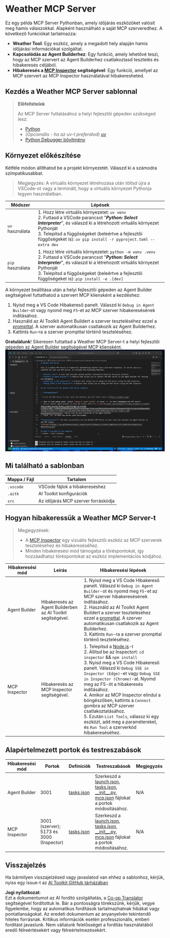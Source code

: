 <!--
CO_OP_TRANSLATOR_METADATA:
{
  "original_hash": "999c5e7623c1e2d5e5a07c2feb39eb67",
  "translation_date": "2025-06-10T06:35:49+00:00",
  "source_file": "10-StreamliningAIWorkflowsBuildingAnMCPServerWithAIToolkit/lab3/code/weather_mcp/README.md",
  "language_code": "hu"
}
-->
# Weather MCP Server

Ez egy példa MCP Server Pythonban, amely időjárás eszközöket valósít meg hamis válaszokkal. Alapként használható a saját MCP szerveredhez. A következő funkciókat tartalmazza:

- **Weather Tool**: Egy eszköz, amely a megadott hely alapján hamis időjárási információkat szolgáltat.
- **Kapcsolódás az Agent Builderhez**: Egy funkció, amely lehetővé teszi, hogy az MCP szervert az Agent Builderhez csatlakoztasd tesztelés és hibakeresés céljából.
- **Hibakeresés a [MCP Inspector](https://github.com/modelcontextprotocol/inspector) segítségével**: Egy funkció, amellyel az MCP szervert az MCP Inspector használatával hibakeresheted.

## Kezdés a Weather MCP Server sablonnal

> **Előfeltételek**
>
> Az MCP Server futtatásához a helyi fejlesztői gépeden szükséged lesz:
>
> - [Python](https://www.python.org/)
> - (*Opcionális - ha az uv-t preferálod*) [uv](https://github.com/astral-sh/uv)
> - [Python Debugger bővítmény](https://marketplace.visualstudio.com/items?itemName=ms-python.debugpy)

## Környezet előkészítése

Kétféle módon állíthatod be a projekt környezetét. Válaszd ki a számodra szimpatikusabbat.

> Megjegyzés: A virtuális környezet létrehozása után töltsd újra a VSCode-ot vagy a terminált, hogy a virtuális környezet Pythonja legyen használatban.

| Módszer | Lépések |
| -------- | ----- |
| `uv` használata | 1. Hozz létre virtuális környezetet: `uv venv` <br>2. Futtasd a VSCode parancsot "***Python: Select Interpreter***", és válaszd ki a létrehozott virtuális környezet Pythonját <br>3. Telepítsd a függőségeket (beleértve a fejlesztői függőségeket is): `uv pip install -r pyproject.toml --extra dev` |
| `pip` használata | 1. Hozz létre virtuális környezetet: `python -m venv .venv` <br>2. Futtasd a VSCode parancsot "***Python: Select Interpreter***", és válaszd ki a létrehozott virtuális környezet Pythonját<br>3. Telepítsd a függőségeket (beleértve a fejlesztői függőségeket is): `pip install -e .[dev]` |

A környezet beállítása után a helyi fejlesztői gépeden az Agent Builder segítségével futtathatod a szervert MCP kliensként a kezdéshez:
1. Nyisd meg a VS Code Hibakereső panelt. Válaszd ki `Debug in Agent Builder`-ot vagy nyomd meg `F5`-et az MCP szerver hibakeresésének indításához.
2. Használd az AI Toolkit Agent Buildert a szerver teszteléséhez ezzel a [prompttal](../../../../../../../../../../../open_prompt_builder). A szerver automatikusan csatlakozik az Agent Builderhez.
3. Kattints `Run`-ra a szerver prompttal történő teszteléséhez.

**Gratulálunk**! Sikeresen futtattad a Weather MCP Server-t a helyi fejlesztői gépeden az Agent Builder segítségével MCP kliensként.
![DebugMCP](https://raw.githubusercontent.com/microsoft/windows-ai-studio-templates/refs/heads/dev/mcpServers/mcp_debug.gif)

## Mi található a sablonban

| Mappa / Fájl | Tartalom                                     |
| ------------ | -------------------------------------------- |
| `.vscode`    | VSCode fájlok a hibakereséshez                   |
| `.aitk`      | AI Toolkit konfigurációk                |
| `src`        | Az időjárás MCP szerver forráskódja   |

## Hogyan hibakeressük a Weather MCP Server-t

> Megjegyzések:
> - A [MCP Inspector](https://github.com/modelcontextprotocol/inspector) egy vizuális fejlesztői eszköz az MCP szerverek teszteléséhez és hibakereséséhez.
> - Minden hibakeresési mód támogatja a töréspontokat, így hozzáadhatsz töréspontokat az eszköz implementációs kódjához.

| Hibakeresési mód | Leírás | Hibakeresési lépések |
| ---------- | ----------- | --------------- |
| Agent Builder | Hibakeresés az Agent Builderben az AI Toolkit segítségével. | 1. Nyisd meg a VS Code Hibakereső panelt. Válaszd ki `Debug in Agent Builder`-ot és nyomd meg `F5`-et az MCP szerver hibakeresésének indításához.<br>2. Használd az AI Toolkit Agent Buildert a szerver teszteléséhez ezzel a [prompttal](../../../../../../../../../../../open_prompt_builder). A szerver automatikusan csatlakozik az Agent Builderhez.<br>3. Kattints `Run`-ra a szerver prompttal történő teszteléséhez. |
| MCP Inspector | Hibakeresés az MCP Inspector segítségével. | 1. Telepítsd a [Node.js](https://nodejs.org/)-t<br> 2. Állítsd be az Inspectort: `cd inspector` && `npm install` <br> 3. Nyisd meg a VS Code Hibakereső panelt. Válaszd ki `Debug SSE in Inspector (Edge)`-et vagy `Debug SSE in Inspector (Chrome)`-at. Nyomd meg az F5-öt a hibakeresés indításához.<br> 4. Amikor az MCP Inspector elindul a böngészőben, kattints a `Connect` gombra az MCP szerver csatlakoztatásához.<br> 5. Ezután `List Tools`, válassz ki egy eszközt, add meg a paramétereket, és `Run Tool` a szerverkód hibakereséséhez.<br> |

## Alapértelmezett portok és testreszabások

| Hibakeresési mód | Portok | Definíciók | Testreszabások | Megjegyzés |
| ---------- | ----- | ------------ | -------------- |-------------- |
| Agent Builder | 3001 | [tasks.json](../../../../../../10-StreamliningAIWorkflowsBuildingAnMCPServerWithAIToolkit/lab3/code/weather_mcp/.vscode/tasks.json) | Szerkeszd a [launch.json](../../../../../../10-StreamliningAIWorkflowsBuildingAnMCPServerWithAIToolkit/lab3/code/weather_mcp/.vscode/launch.json), [tasks.json](../../../../../../10-StreamliningAIWorkflowsBuildingAnMCPServerWithAIToolkit/lab3/code/weather_mcp/.vscode/tasks.json), [\_\_init\_\_.py](../../../../../../10-StreamliningAIWorkflowsBuildingAnMCPServerWithAIToolkit/lab3/code/weather_mcp/src/__init__.py), [mcp.json](../../../../../../10-StreamliningAIWorkflowsBuildingAnMCPServerWithAIToolkit/lab3/code/weather_mcp/.aitk/mcp.json) fájlokat a portok módosításához. | N/A |
| MCP Inspector | 3001 (szerver); 5173 és 3000 (Inspector) | [tasks.json](../../../../../../10-StreamliningAIWorkflowsBuildingAnMCPServerWithAIToolkit/lab3/code/weather_mcp/.vscode/tasks.json) | Szerkeszd a [launch.json](../../../../../../10-StreamliningAIWorkflowsBuildingAnMCPServerWithAIToolkit/lab3/code/weather_mcp/.vscode/launch.json), [tasks.json](../../../../../../10-StreamliningAIWorkflowsBuildingAnMCPServerWithAIToolkit/lab3/code/weather_mcp/.vscode/tasks.json), [\_\_init\_\_.py](../../../../../../10-StreamliningAIWorkflowsBuildingAnMCPServerWithAIToolkit/lab3/code/weather_mcp/src/__init__.py), [mcp.json](../../../../../../10-StreamliningAIWorkflowsBuildingAnMCPServerWithAIToolkit/lab3/code/weather_mcp/.aitk/mcp.json) fájlokat a portok módosításához.| N/A |

## Visszajelzés

Ha bármilyen visszajelzésed vagy javaslatod van ehhez a sablonhoz, kérjük, nyiss egy issue-t az [AI Toolkit GitHub tárházában](https://github.com/microsoft/vscode-ai-toolkit/issues)

**Jogi nyilatkozat**:  
Ezt a dokumentumot az AI fordító szolgáltatás, a [Co-op Translator](https://github.com/Azure/co-op-translator) segítségével fordítottuk le. Bár a pontosságra törekszünk, kérjük, vegye figyelembe, hogy az automatikus fordítások tartalmazhatnak hibákat vagy pontatlanságokat. Az eredeti dokumentum az anyanyelvén tekintendő hiteles forrásnak. Kritikus információk esetén professzionális, emberi fordítást javaslunk. Nem vállalunk felelősséget a fordítás használatából eredő félreértésekért vagy félreértelmezésekért.